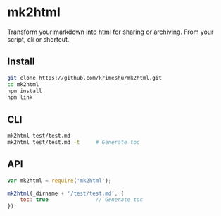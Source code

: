 # mk2html
Transform your markdown into html for sharing or archiving. From your script, cli or shortcut.

## Install

```bash
git clone https://github.com/krimeshu/mk2html.git
cd mk2html
npm install
npm link
```

## CLI

```bash
mk2html test/test.md
mk2html test/test.md -t     # Generate toc
```

## API

```javascript
var mk2html = require('mk2html');

mk2html(_dirname + '/test/test.md', {
    toc: true               // Generate toc
});
```
